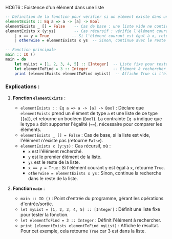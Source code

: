HC6T6 : Existence d'un élément dans une liste
```haskell
-- Définition de la fonction pour vérifier si un élément existe dans une liste
elementExists :: Eq a => a -> [a] -> Bool
elementExists _ [] = False    -- Cas de base : une liste vide ne contient pas l'élément
elementExists x (y:ys)        -- Cas récursif : vérifie l'élément courant et le reste
    | x == y = True          -- Si l'élément courant est égal à x, retourne True
    | otherwise = elementExists x ys  -- Sinon, continue avec le reste de la liste

-- Fonction principale
main :: IO ()
main = do
    let myList = [1, 2, 3, 4, 5] :: [Integer]  -- Liste fixe pour tester
    let elementToFind = 3 :: Integer           -- Élément à rechercher
    print (elementExists elementToFind myList)  -- Affiche True si l'élément existe
```

### Explications :
1. **Fonction `elementExists`** :
   - `elementExists :: Eq a => a -> [a] -> Bool` : Déclare que `elementExists` prend un élément de type `a` et une liste de ce type (`[a]`), et retourne un booléen (`Bool`). La contrainte `Eq a` indique que le type `a` doit supporter l'égalité (`==`), nécessaire pour comparer les éléments.
   - `elementExists _ [] = False` : Cas de base, si la liste est vide, l'élément n'existe pas (retourne `False`).
   - `elementExists x (y:ys)` : Cas récursif, où :
     - `x` est l'élément recherché.
     - `y` est le premier élément de la liste.
     - `ys` est le reste de la liste.
     - `x == y = True` : Si l'élément courant `y` est égal à `x`, retourne `True`.
     - `otherwise = elementExists x ys` : Sinon, continue la recherche dans le reste de la liste.

2. **Fonction `main`** :
   - `main :: IO ()` : Point d'entrée du programme, gérant les opérations d'entrée/sortie.
   - `let myList = [1, 2, 3, 4, 5] :: [Integer]` : Définit une liste fixe pour tester la fonction.
   - `let elementToFind = 3 :: Integer` : Définit l'élément à rechercher.
   - `print (elementExists elementToFind myList)` : Affiche le résultat. Pour cet exemple, cela retourne `True` car 3 est dans la liste.

